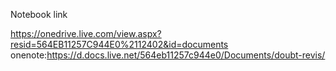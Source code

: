 Notebook link

https://onedrive.live.com/view.aspx?resid=564EB11257C944E0%2112402&id=documents
onenote:https://d.docs.live.net/564eb11257c944e0/Documents/doubt-revis/
